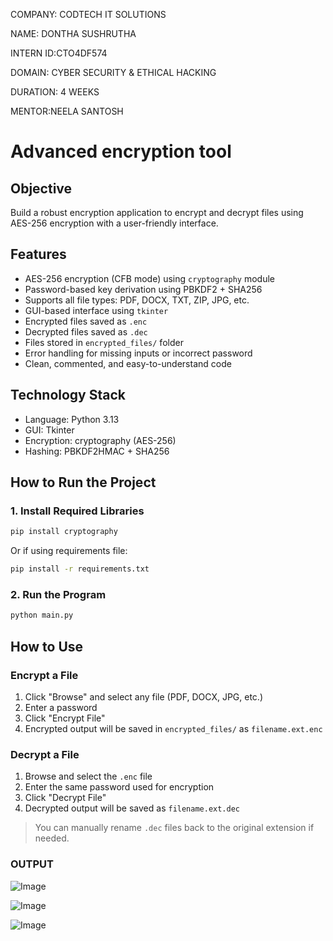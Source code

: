 COMPANY: CODTECH IT SOLUTIONS

NAME: DONTHA SUSHRUTHA

INTERN ID:CTO4DF574

DOMAIN: CYBER SECURITY & ETHICAL HACKING

DURATION: 4 WEEKS

MENTOR:NEELA SANTOSH
# Advanced encryption tool

##  Objective
Build a robust encryption application to encrypt and decrypt files using AES-256 encryption with a user-friendly interface.

##  Features
- AES-256 encryption (CFB mode) using `cryptography` module
- Password-based key derivation using PBKDF2 + SHA256
- Supports all file types: PDF, DOCX, TXT, ZIP, JPG, etc.
- GUI-based interface using `tkinter`
- Encrypted files saved as `.enc`
- Decrypted files saved as `.dec`
- Files stored in `encrypted_files/` folder
- Error handling for missing inputs or incorrect password
- Clean, commented, and easy-to-understand code

## Technology Stack
- Language: Python 3.13
- GUI: Tkinter
- Encryption: cryptography (AES-256)
- Hashing: PBKDF2HMAC + SHA256

##  How to Run the Project

### 1. Install Required Libraries
```bash
pip install cryptography
```
Or if using requirements file:
```bash
pip install -r requirements.txt
```

### 2. Run the Program
```bash
python main.py
```

## How to Use

###  Encrypt a File
1. Click "Browse" and select any file (PDF, DOCX, JPG, etc.)
2. Enter a password
3. Click "Encrypt File"
4. Encrypted output will be saved in `encrypted_files/` as `filename.ext.enc`

###  Decrypt a File
1. Browse and select the `.enc` file
2. Enter the same password used for encryption
3. Click "Decrypt File"
4. Decrypted output will be saved as `filename.ext.dec`

> You can manually rename `.dec` files back to the original extension if needed.

### OUTPUT
![Image](https://github.com/user-attachments/assets/65e0c32b-bef8-4039-93ed-aacce9038818)

![Image](https://github.com/user-attachments/assets/f5b1f51c-1343-4c9b-bc25-2505ad99c4a3)

![Image](https://github.com/user-attachments/assets/91507e55-b091-40e3-b0f7-1ffc9c7002b2)
